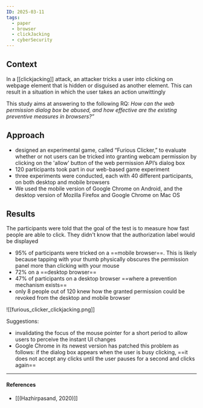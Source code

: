 ```yaml
---
ID: 2025-03-11
tags:
  - paper
  - browser
  - clickJacking
  - cyberSecurity
---
```

## Context

In a [[clickjacking]] attack, an attacker tricks a user into clicking on webpage element that is hidden or disguised as another element. This can result in a situation in which the user takes an action unwittingly

This study aims at answering to the following RQ: *How can the web permission dialog box be abused, and how effective are the existing preventive measures in browsers?”*
## Approach

- designed an experimental game, called “Furious Clicker,” to evaluate whether or not users can be tricked into granting webcam permission by clicking on the 'allow' button of the web permission API’s dialog box
- 120 participants took part in our web-based game experiment
- three experiments were conducted, each with 40 different participants, on both desktop and mobile browsers
- We used the mobile version of Google Chrome on Android, and the desktop version of Mozilla Firefox and Google Chrome on Mac OS

## Results

The participants were told that the goal of the test is to measure how fast people are able to click. They didn't know that the authorization label would be displayed

- 95% of participants were tricked on a ==mobile browser==. This is likely because tapping with your thumb physically obscures the permission panel more than clicking with your mouse
- 72% on a ==desktop browser==
- 47% of participants on a desktop browser ==where a prevention mechanism exists==
- only 8 people out of 120 knew how the granted permission could be revoked from the desktop and mobile browser

![[furious_clicker_clickjacking.png]]

Suggestions:
- invalidating the focus of the mouse pointer for a short period to allow users to perceive the instant UI changes
- Google Chrome in its newest version has patched this problem as follows: if the dialog box appears when the user is busy clicking, ==it does not accept any clicks until the user pauses for a second and clicks again==


---
#### References
- [[(Hazhirpasand, 2020)]]
